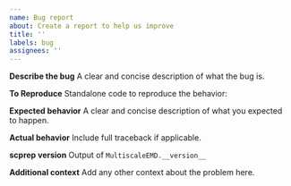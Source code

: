 ```yaml
---
name: Bug report
about: Create a report to help us improve
title: ''
labels: bug
assignees: ''
---
```


**Describe the bug**
A clear and concise description of what the bug is.

**To Reproduce**
Standalone code to reproduce the behavior:

**Expected behavior**
A clear and concise description of what you expected to happen.

**Actual behavior**
Include full traceback if applicable.

**scprep version**
Output of `MultiscaleEMD.__version__`

**Additional context**
Add any other context about the problem here.
